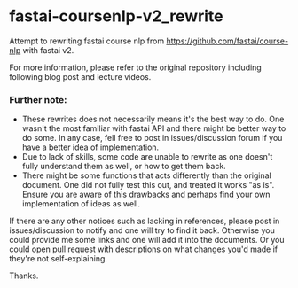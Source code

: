 # fastai-coursenlp-v2_rewrite
Attempt to rewriting fastai course nlp from https://github.com/fastai/course-nlp with fastai v2. 

For more information, please refer to the original repository including following blog post and lecture videos. 

### Further note: 
- These rewrites does not necessarily means it's the best way to do. One wasn't the most familiar with fastai API and there might be better way to do some. In any case, fell free to post in issues/discussion forum if you have a better idea of implementation. 
- Due to lack of skills, some code are unable to rewrite as one doesn't fully understand them as well, or how to get them back. 
- There might be some functions that acts differently than the original document. One did not fully test this out, and treated it works "as is". Ensure you are aware of this drawbacks and perhaps find your own implementation of ideas as well. 

If there are any other notices such as lacking in references, please post in issues/discussion to notify and one will try to find it back. Otherwise you could provide me some links and one will add it into the documents. Or you could open pull request with descriptions on what changes you'd made if they're not self-explaining. 

Thanks. 
